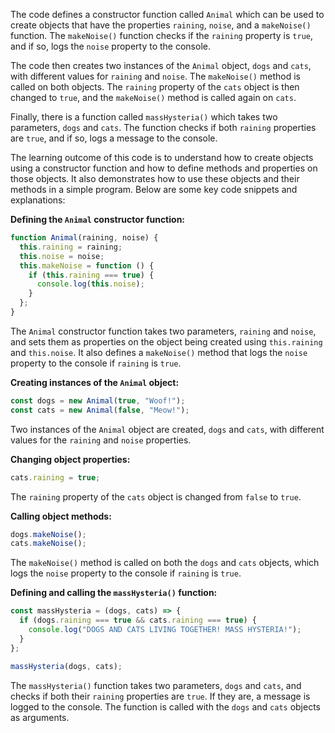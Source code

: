 The code defines a constructor function called `Animal` which can be used to create objects that have the properties `raining`, `noise`, and a `makeNoise()` function. The `makeNoise()` function checks if the `raining` property is `true`, and if so, logs the `noise` property to the console.

The code then creates two instances of the `Animal` object, `dogs` and `cats`, with different values for `raining` and `noise`. The `makeNoise()` method is called on both objects. The `raining` property of the `cats` object is then changed to `true`, and the `makeNoise()` method is called again on `cats`.

Finally, there is a function called `massHysteria()` which takes two parameters, `dogs` and `cats`. The function checks if both `raining` properties are `true`, and if so, logs a message to the console.

The learning outcome of this code is to understand how to create objects using a constructor function and how to define methods and properties on those objects. It also demonstrates how to use these objects and their methods in a simple program. Below are some key code snippets and explanations:

**Defining the `Animal` constructor function:**

```javascript
function Animal(raining, noise) {
  this.raining = raining;
  this.noise = noise;
  this.makeNoise = function () {
    if (this.raining === true) {
      console.log(this.noise);
    }
  };
}

```

The `Animal` constructor function takes two parameters, `raining` and `noise`, and sets them as properties on the object being created using `this.raining` and `this.noise`. It also defines a `makeNoise()` method that logs the `noise` property to the console if `raining` is `true`.

**Creating instances of the `Animal` object:**

```javascript
const dogs = new Animal(true, "Woof!");
const cats = new Animal(false, "Meow!");

```

Two instances of the `Animal` object are created, `dogs` and `cats`, with different values for the `raining` and `noise` properties.

**Changing object properties:**

```javascript
cats.raining = true;

```

The `raining` property of the `cats` object is changed from `false` to `true`.

**Calling object methods:**

```javascript
dogs.makeNoise();
cats.makeNoise();

```

The `makeNoise()` method is called on both the `dogs` and `cats` objects, which logs the `noise` property to the console if `raining` is `true`.

**Defining and calling the `massHysteria()` function:**

```javascript
const massHysteria = (dogs, cats) => {
  if (dogs.raining === true && cats.raining === true) {
    console.log("DOGS AND CATS LIVING TOGETHER! MASS HYSTERIA!");
  }
};

massHysteria(dogs, cats);

```

The `massHysteria()` function takes two parameters, `dogs` and `cats`, and checks if both their `raining` properties are `true`. If they are, a message is logged to the console. The function is called with the `dogs` and `cats` objects as arguments.